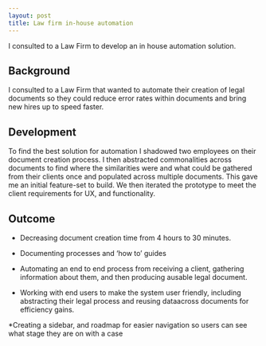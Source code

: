 ```yaml
---
layout: post
title: Law firm in-house automation
---
```


I consulted to a Law Firm to develop an in house automation solution.

## Background

I consulted to a Law Firm that wanted to automate their creation of legal documents so they could reduce error rates within documents and bring new hires up to speed faster.

## Development

To find the best solution for automation I shadowed two employees on their document creation process. I then abstracted commonalities across documents to find where the similarities were and what could be gathered from their clients once and populated across multiple documents. This gave me an initial feature-set to build. We then iterated the prototype to meet the client requirements for UX, and functionality.

## Outcome

* Decreasing document creation time from 4 hours to 30 minutes.

* Documenting processes and ‘how to’ guides

* Automating an end to end process from receiving a client, gathering information about them, and then producing ausable legal document.

* Working with end users to make the system user friendly, including abstracting their legal process and reusing dataacross documents for efficiency gains.

*Creating a sidebar, and roadmap for easier navigation so users can see what stage they are on with a case
